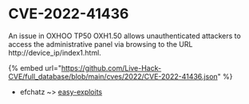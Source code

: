 # CVE-2022-41436

An issue in OXHOO TP50 OXH1.50 allows unauthenticated attackers to access the administrative panel via browsing to the URL http://device_ip/index1.html.

{% embed url="https://github.com/Live-Hack-CVE/full_database/blob/main/cves/2022/CVE-2022-41436.json" %}


* efchatz ~> [easy-exploits](https://www.alice-snow.ru/2022/database/cve-2022-41436/easy-exploits-efchatz)